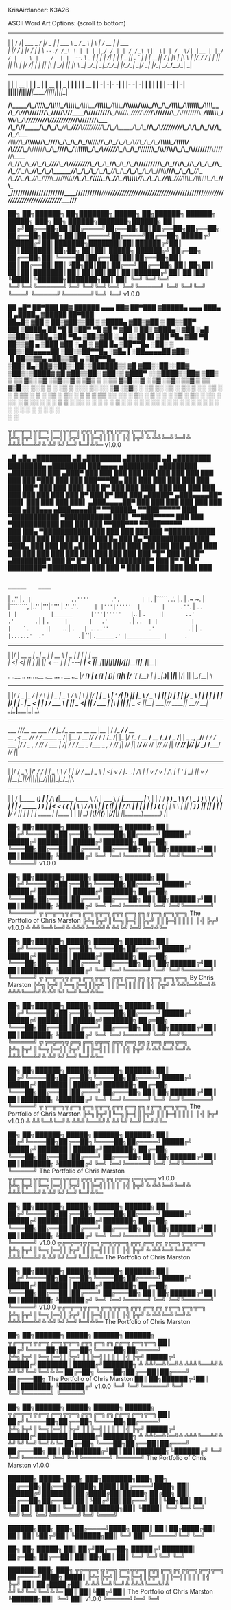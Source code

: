 KrisAirdancer: K3A26

ASCII Word Art Options: (scroll to bottom)

 _   ________ _____ _____  ___  _________________  ___   _   _ _____  ___________ 
| | / /| ___ \_   _/  ___|/ _ \|_   _| ___ \  _  \/ _ \ | \ | /  __ \|  ___| ___ \
| |/ / | |_/ / | | \ `--./ /_\ \ | | | |_/ / | | / /_\ \|  \| | /  \/| |__ | |_/ /
|    \ |    /  | |  `--. \  _  | | | |    /| | | |  _  || . ` | |    |  __||    / 
| |\  \| |\ \ _| |_/\__/ / | | |_| |_| |\ \| |/ /| | | || |\  | \__/\| |___| |\ \ 
\_| \_/\_| \_|\___/\____/\_| |_/\___/\_| \_|___/ \_| |_/\_| \_/\____/\____/\_| \_|
                                                                                  
                                                                                                                                             
 _____ _____ _____ _____ _____ _____ _____ ____  _____ _____ _____ _____ _____ 
|  |  | __  |     |   __|  _  |     | __  |    \|  _  |   | |     |   __| __  |
|    -|    -|-   -|__   |     |-   -|    -|  |  |     | | | |   --|   __|    -|
|__|__|__|__|_____|_____|__|__|_____|__|__|____/|__|__|_|___|_____|_____|__|__|
                                                                               


__/\\\________/\\\____/\\\\\\\\\______/\\\\\\\\\\\_____/\\\\\\\\\\\_______/\\\\\\\\\_____/\\\\\\\\\\\____/\\\\\\\\\______/\\\\\\\\\\\\________/\\\\\\\\\_____/\\\\\_____/\\\________/\\\\\\\\\__/\\\\\\\\\\\\\\\____/\\\\\\\\\_____        
 _\/\\\_____/\\\//___/\\\///////\\\___\/////\\\///____/\\\/////////\\\___/\\\\\\\\\\\\\__\/////\\\///___/\\\///////\\\___\/\\\////////\\\____/\\\\\\\\\\\\\__\/\\\\\\___\/\\\_____/\\\////////__\/\\\///////////___/\\\///////\\\___       
  _\/\\\__/\\\//_____\/\\\_____\/\\\_______\/\\\______\//\\\______\///___/\\\/////////\\\_____\/\\\_____\/\\\_____\/\\\___\/\\\______\//\\\__/\\\/////////\\\_\/\\\/\\\__\/\\\___/\\\/___________\/\\\_____________\/\\\_____\/\\\___      
   _\/\\\\\\//\\\_____\/\\\\\\\\\\\/________\/\\\_______\////\\\_________\/\\\_______\/\\\_____\/\\\_____\/\\\\\\\\\\\/____\/\\\_______\/\\\_\/\\\_______\/\\\_\/\\\//\\\_\/\\\__/\\\_____________\/\\\\\\\\\\\_____\/\\\\\\\\\\\/____     
    _\/\\\//_\//\\\____\/\\\//////\\\________\/\\\__________\////\\\______\/\\\\\\\\\\\\\\\_____\/\\\_____\/\\\//////\\\____\/\\\_______\/\\\_\/\\\\\\\\\\\\\\\_\/\\\\//\\\\/\\\_\/\\\_____________\/\\\///////______\/\\\//////\\\____    
     _\/\\\____\//\\\___\/\\\____\//\\\_______\/\\\_____________\////\\\___\/\\\/////////\\\_____\/\\\_____\/\\\____\//\\\___\/\\\_______\/\\\_\/\\\/////////\\\_\/\\\_\//\\\/\\\_\//\\\____________\/\\\_____________\/\\\____\//\\\___   
      _\/\\\_____\//\\\__\/\\\_____\//\\\______\/\\\______/\\\______\//\\\__\/\\\_______\/\\\_____\/\\\_____\/\\\_____\//\\\__\/\\\_______/\\\__\/\\\_______\/\\\_\/\\\__\//\\\\\\__\///\\\__________\/\\\_____________\/\\\_____\//\\\__  
       _\/\\\______\//\\\_\/\\\______\//\\\__/\\\\\\\\\\\_\///\\\\\\\\\\\/___\/\\\_______\/\\\__/\\\\\\\\\\\_\/\\\______\//\\\_\/\\\\\\\\\\\\/___\/\\\_______\/\\\_\/\\\___\//\\\\\____\////\\\\\\\\\_\/\\\\\\\\\\\\\\\_\/\\\______\//\\\_ 
        _\///________\///__\///________\///__\///////////____\///////////_____\///________\///__\///////////__\///________\///__\////////////_____\///________\///__\///_____\/////________\/////////__\///////////////__\///________\///__


██╗  ██╗██████╗ ██╗███████╗ █████╗ ██╗██████╗ ██████╗  █████╗ ███╗   ██╗ ██████╗███████╗██████╗ 
██║ ██╔╝██╔══██╗██║██╔════╝██╔══██╗██║██╔══██╗██╔══██╗██╔══██╗████╗  ██║██╔════╝██╔════╝██╔══██╗
█████╔╝ ██████╔╝██║███████╗███████║██║██████╔╝██║  ██║███████║██╔██╗ ██║██║     █████╗  ██████╔╝
██╔═██╗ ██╔══██╗██║╚════██║██╔══██║██║██╔══██╗██║  ██║██╔══██║██║╚██╗██║██║     ██╔══╝  ██╔══██╗
██║  ██╗██║  ██║██║███████║██║  ██║██║██║  ██║██████╔╝██║  ██║██║ ╚████║╚██████╗███████╗██║  ██║
╚═╝  ╚═╝╚═╝  ╚═╝╚═╝╚══════╝╚═╝  ╚═╝╚═╝╚═╝  ╚═╝╚═════╝ ╚═╝  ╚═╝╚═╝  ╚═══╝ ╚═════╝╚══════╝╚═╝  ╚═╝ v1.0.0
                                                                                                

 ██ ▄█▀ ██▀███   ██▓  ██████  ▄▄▄       ██▓ ██▀███  ▓█████▄  ▄▄▄       ███▄    █  ▄████▄  ▓█████  ██▀███  
 ██▄█▒ ▓██ ▒ ██▒▓██▒▒██    ▒ ▒████▄    ▓██▒▓██ ▒ ██▒▒██▀ ██▌▒████▄     ██ ▀█   █ ▒██▀ ▀█  ▓█   ▀ ▓██ ▒ ██▒
▓███▄░ ▓██ ░▄█ ▒▒██▒░ ▓██▄   ▒██  ▀█▄  ▒██▒▓██ ░▄█ ▒░██   █▌▒██  ▀█▄  ▓██  ▀█ ██▒▒▓█    ▄ ▒███   ▓██ ░▄█ ▒
▓██ █▄ ▒██▀▀█▄  ░██░  ▒   ██▒░██▄▄▄▄██ ░██░▒██▀▀█▄  ░▓█▄   ▌░██▄▄▄▄██ ▓██▒  ▐▌██▒▒▓▓▄ ▄██▒▒▓█  ▄ ▒██▀▀█▄  
▒██▒ █▄░██▓ ▒██▒░██░▒██████▒▒ ▓█   ▓██▒░██░░██▓ ▒██▒░▒████▓  ▓█   ▓██▒▒██░   ▓██░▒ ▓███▀ ░░▒████▒░██▓ ▒██▒
▒ ▒▒ ▓▒░ ▒▓ ░▒▓░░▓  ▒ ▒▓▒ ▒ ░ ▒▒   ▓▒█░░▓  ░ ▒▓ ░▒▓░ ▒▒▓  ▒  ▒▒   ▓▒█░░ ▒░   ▒ ▒ ░ ░▒ ▒  ░░░ ▒░ ░░ ▒▓ ░▒▓░
░ ░▒ ▒░  ░▒ ░ ▒░ ▒ ░░ ░▒  ░ ░  ▒   ▒▒ ░ ▒ ░  ░▒ ░ ▒░ ░ ▒  ▒   ▒   ▒▒ ░░ ░░   ░ ▒░  ░  ▒    ░ ░  ░  ░▒ ░ ▒░
░ ░░ ░   ░░   ░  ▒ ░░  ░  ░    ░   ▒    ▒ ░  ░░   ░  ░ ░  ░   ░   ▒      ░   ░ ░ ░           ░     ░░   ░ 
░  ░      ░      ░        ░        ░  ░ ░     ░        ░          ░  ░         ░ ░ ░         ░  ░   ░     
                                                     ░                           ░                        


╦╔═╦═╗╦╔═╗╔═╗╦╦═╗╔╦╗╔═╗╔╗╔╔═╗╔═╗╦═╗
╠╩╗╠╦╝║╚═╗╠═╣║╠╦╝ ║║╠═╣║║║║  ║╣ ╠╦╝
╩ ╩╩╚═╩╚═╝╩ ╩╩╩╚══╩╝╩ ╩╝╚╝╚═╝╚═╝╩╚═ v1.0.0


   ▄█   ▄█▄    ▄████████  ▄█     ▄████████    ▄████████  ▄█     ▄████████ ████████▄     ▄████████ ███▄▄▄▄    ▄████████    ▄████████    ▄████████ 
  ███ ▄███▀   ███    ███ ███    ███    ███   ███    ███ ███    ███    ███ ███   ▀███   ███    ███ ███▀▀▀██▄ ███    ███   ███    ███   ███    ███ 
  ███▐██▀     ███    ███ ███▌   ███    █▀    ███    ███ ███▌   ███    ███ ███    ███   ███    ███ ███   ███ ███    █▀    ███    █▀    ███    ███ 
 ▄█████▀     ▄███▄▄▄▄██▀ ███▌   ███          ███    ███ ███▌  ▄███▄▄▄▄██▀ ███    ███   ███    ███ ███   ███ ███         ▄███▄▄▄      ▄███▄▄▄▄██▀ 
▀▀█████▄    ▀▀███▀▀▀▀▀   ███▌ ▀███████████ ▀███████████ ███▌ ▀▀███▀▀▀▀▀   ███    ███ ▀███████████ ███   ███ ███        ▀▀███▀▀▀     ▀▀███▀▀▀▀▀   
  ███▐██▄   ▀███████████ ███           ███   ███    ███ ███  ▀███████████ ███    ███   ███    ███ ███   ███ ███    █▄    ███    █▄  ▀███████████ 
  ███ ▀███▄   ███    ███ ███     ▄█    ███   ███    ███ ███    ███    ███ ███   ▄███   ███    ███ ███   ███ ███    ███   ███    ███   ███    ███ 
  ███   ▀█▀   ███    ███ █▀    ▄████████▀    ███    █▀  █▀     ███    ███ ████████▀    ███    █▀   ▀█   █▀  ████████▀    ██████████   ███    ███ 
  ▀           ███    ███                                       ███    ███                                                             ███    ███ 

                                                                                                                     ______    ____                    
|    ..'' |`````````, |             ..''''       .'.       | |`````````, |``````.        .'.       |..          |  .~      ~. |            |`````````, 
|..''     |'''|'''''  |          .''           .''```.     | |'''|'''''  |       |     .''```.     |  ``..      | |           |______      |'''|'''''  
|``..     |    `.     |       ..'            .'       `.   | |    `.     |       |   .'       `.   |      ``..  | |           |            |    `.     
|    ``.. |      `.   | ....''             .'           `. | |      `.   |......'  .'           `. |          ``|  `.______.' |___________ |      `.   
                                                                                                                                                       

 __  __ ______ _______ _______ _______ _______ ______ _____  _______ _______ ______ _______ ______ 
|  |/  |   __ \_     _|     __|   _   |_     _|   __ \     \|   _   |    |  |      |    ___|   __ \
|     <|      <_|   |_|__     |       |_|   |_|      <  --  |       |       |   ---|    ___|      <
|__|\__|___|__|_______|_______|___|___|_______|___|__|_____/|___|___|__|____|______|_______|___|__|
                                                                                                   

.  ..__ ._. __..__.._..__ .__ .__..  . __ .___.__ 
|_/ [__) | (__ [__] | [__)|  \[__]|\ |/  `[__ [__)
|  \|  \_|_.__)|  |_|_|  \|__/|  || \|\__.[___|  \
                                                  

  _  ______  ___ ____    _    ___ ____  ____    _    _   _  ____ _____ ____  
 | |/ /  _ \|_ _/ ___|  / \  |_ _|  _ \|  _ \  / \  | \ | |/ ___| ____|  _ \ 
 | ' /| |_) || |\___ \ / _ \  | || |_) | | | |/ _ \ |  \| | |   |  _| | |_) |
 | . \|  _ < | | ___) / ___ \ | ||  _ <| |_| / ___ \| |\  | |___| |___|  _ < 
 |_|\_\_| \_\___|____/_/   \_\___|_| \_\____/_/   \_\_| \_|\____|_____|_| \_\
                                                                             

______ _________________________________________________________________   __________________________ 
___  //_/__  __ \___  _/_  ___/__    |___  _/__  __ \__  __ \__    |__  | / /_  ____/__  ____/__  __ \
__  ,<  __  /_/ /__  / _____ \__  /| |__  / __  /_/ /_  / / /_  /| |_   |/ /_  /    __  __/  __  /_/ /
_  /| | _  _, _/__/ /  ____/ /_  ___ |_/ /  _  _, _/_  /_/ /_  ___ |  /|  / / /___  _  /___  _  _, _/ 
/_/ |_| /_/ |_| /___/  /____/ /_/  |_/___/  /_/ |_| /_____/ /_/  |_/_/ |_/  \____/  /_____/  /_/ |_|  
                                                                                                      
 _  _____ _   __   __  _ ___ __   __  __  _  ______ ___  
| |/ / _ \ |/' _/ /  \| | _ \ _\ /  \|  \| |/ _/ __| _ \ 
|   <| v / |`._`.| /\ | | v / v | /\ | | ' | \_| _|| v / 
|_|\_\_|_\_||___/|_||_|_|_|_\__/|_||_|_|\__|\__/___|_|_\ 

 _    _ ______  _____    _           _____ ______  _____         ______   ______ _______ ______  
| |  / |_____ \(_____)  | |     /\  (_____|_____ \(____ \   /\  |  ___ \ / _____|_______|_____ \ 
| | / / _____) )  _      \ \   /  \    _   _____) )_   \ \ /  \ | |   | | /      _____   _____) )
| |< < (_____ (  | |      \ \ / /\ \  | | (_____ (| |   | / /\ \| |   | | |     |  ___) (_____ ( 
| | \ \      | |_| |_ _____) ) |__| |_| |_      | | |__/ / |__| | |   | | \_____| |_____      | |
|_|  \_)     |_(_____|______/|______(_____)     |_|_____/|______|_|   |_|\______)_______)     |_|
                                                                                                 


██╗  ██╗██████╗  █████╗ ██████╗  ██████╗ 
██║ ██╔╝╚════██╗██╔══██╗╚════██╗██╔════╝ 
█████╔╝  █████╔╝███████║ █████╔╝███████╗ 
██╔═██╗  ╚═══██╗██╔══██║██╔═══╝ ██╔═══██╗
██║  ██╗██████╔╝██║  ██║███████╗╚██████╔╝
╚═╝  ╚═╝╚═════╝ ╚═╝  ╚═╝╚══════╝ ╚═════╝  v1.0.0
                                         

██╗  ██╗██████╗  █████╗ ██████╗  ██████╗ 
██║ ██╔╝╚════██╗██╔══██╗╚════██╗██╔════╝ 
█████╔╝  █████╔╝███████║ █████╔╝███████╗ 
██╔═██╗  ╚═══██╗██╔══██║██╔═══╝ ██╔═══██╗
██║  ██╗██████╔╝██║  ██║███████╗╚██████╔╝ 
╚═╝  ╚═╝╚═════╝ ╚═╝  ╚═╝╚══════╝ ╚═════╝  ╦╔═╦═╗╦╔═╗╔═╗╦╦═╗╔╦╗╔═╗╔╗╔╔═╗╔═╗╦═╗
The Portfolio of Chris Marston            ╠╩╗╠╦╝║╚═╗╠═╣║╠╦╝ ║║╠═╣║║║║  ║╣ ╠╦╝
                               v1.0.0     ╩ ╩╩╚═╩╚═╝╩ ╩╩╩╚══╩╝╩ ╩╝╚╝╚═╝╚═╝╩╚═ 

██╗  ██╗██████╗  █████╗ ██████╗  ██████╗ 
██║ ██╔╝╚════██╗██╔══██╗╚════██╗██╔════╝ 
█████╔╝  █████╔╝███████║ █████╔╝███████╗ 
██╔═██╗  ╚═══██╗██╔══██║██╔═══╝ ██╔═══██╗
██║  ██╗██████╔╝██║  ██║███████╗╚██████╔╝ 
╚═╝  ╚═╝╚═════╝ ╚═╝  ╚═╝╚══════╝ ╚═════╝  ╦╔═╦═╗╦╔═╗╔═╗╦╦═╗╔╦╗╔═╗╔╗╔╔═╗╔═╗╦═╗
By Chris Marston                          ╠╩╗╠╦╝║╚═╗╠═╣║╠╦╝ ║║╠═╣║║║║  ║╣ ╠╦╝
                                          ╩ ╩╩╚═╩╚═╝╩ ╩╩╩╚══╩╝╩ ╩╝╚╝╚═╝╚═╝╩╚═ 

██╗  ██╗██████╗  █████╗ ██████╗  ██████╗ 
██║ ██╔╝╚════██╗██╔══██╗╚════██╗██╔════╝ 
█████╔╝  █████╔╝███████║ █████╔╝███████╗ 
██╔═██╗  ╚═══██╗██╔══██║██╔═══╝ ██╔═══██╗
██║  ██╗██████╔╝██║  ██║███████╗╚██████╔╝ 
╚═╝  ╚═╝╚═════╝ ╚═╝  ╚═╝╚══════╝ ╚═════╝  ╦╔═╦═╗╦╔═╗╔═╗╦╦═╗╔╦╗╔═╗╔╗╔╔═╗╔═╗╦═╗
                                          ╠╩╗╠╦╝║╚═╗╠═╣║╠╦╝ ║║╠═╣║║║║  ║╣ ╠╦╝
                                          ╩ ╩╩╚═╩╚═╝╩ ╩╩╩╚══╩╝╩ ╩╝╚╝╚═╝╚═╝╩╚═ 

██╗  ██╗██████╗  █████╗ ██████╗  ██████╗ 
██║ ██╔╝╚════██╗██╔══██╗╚════██╗██╔════╝ 
█████╔╝  █████╔╝███████║ █████╔╝███████╗ 
██╔═██╗  ╚═══██╗██╔══██║██╔═══╝ ██╔═══██╗
██║  ██╗██████╔╝██║  ██║███████╗╚██████╔╝ 
╚═╝  ╚═╝╚═════╝ ╚═╝  ╚═╝╚══════╝ ╚═════╝  ╦╔═╦═╗╦╔═╗╔═╗╦╦═╗╔╦╗╔═╗╔╗╔╔═╗╔═╗╦═╗
The Portfolio of Chris Marston            ╠╩╗╠╦╝║╚═╗╠═╣║╠╦╝ ║║╠═╣║║║║  ║╣ ╠╦╝
v1.0.0                                    ╩ ╩╩╚═╩╚═╝╩ ╩╩╩╚══╩╝╩ ╩╝╚╝╚═╝╚═╝╩╚═ 

██╗  ██╗██████╗  █████╗ ██████╗  ██████╗
██║ ██╔╝╚════██╗██╔══██╗╚════██╗██╔════╝
█████╔╝  █████╔╝███████║ █████╔╝███████╗
██╔═██╗  ╚═══██╗██╔══██║██╔═══╝ ██╔═══██╗
██║  ██╗██████╔╝██║  ██║███████╗╚██████╔╝
╚═╝  ╚═╝╚═════╝ ╚═╝  ╚═╝╚══════╝ ╚═════╝
The Portfolio of Chris Marston   ╦╔═╦═╗╦╔═╗╔═╗╦╦═╗╔╦╗╔═╗╔╗╔╔═╗╔═╗╦═╗
v1.0.0                           ╠╩╗╠╦╝║╚═╗╠═╣║╠╦╝ ║║╠═╣║║║║  ║╣ ╠╦╝
                                 ╩ ╩╩╚═╩╚═╝╩ ╩╩╩╚══╩╝╩ ╩╝╚╝╚═╝╚═╝╩╚═

██╗  ██╗██████╗  █████╗ ██████╗  ██████╗
██║ ██╔╝╚════██╗██╔══██╗╚════██╗██╔════╝
█████╔╝  █████╔╝███████║ █████╔╝███████╗
██╔═██╗  ╚═══██╗██╔══██║██╔═══╝ ██╔═══██╗
██║  ██╗██████╔╝██║  ██║███████╗╚██████╔╝
╚═╝  ╚═╝╚═════╝ ╚═╝  ╚═╝╚══════╝ ╚═════╝ v1.0.0
╦╔═╦═╗╦╔═╗╔═╗╦╦═╗╔╦╗╔═╗╔╗╔╔═╗╔═╗╦═╗
╠╩╗╠╦╝║╚═╗╠═╣║╠╦╝ ║║╠═╣║║║║  ║╣ ╠╦╝
╩ ╩╩╚═╩╚═╝╩ ╩╩╩╚══╩╝╩ ╩╝╚╝╚═╝╚═╝╩╚═
The Portfolio of Chris Marston

██╗  ██╗██████╗  █████╗ ██████╗  ██████╗
██║ ██╔╝╚════██╗██╔══██╗╚════██╗██╔════╝
█████╔╝  █████╔╝███████║ █████╔╝███████╗
██╔═██╗  ╚═══██╗██╔══██║██╔═══╝ ██╔═══██╗
██║  ██╗██████╔╝██║  ██║███████╗╚██████╔╝
╚═╝  ╚═╝╚═════╝ ╚═╝  ╚═╝╚══════╝ ╚═════╝ v1.0.0
            ╦╔═╦═╗╦╔═╗╔═╗╦╦═╗╔╦╗╔═╗╔╗╔╔═╗╔═╗╦═╗
            ╠╩╗╠╦╝║╚═╗╠═╣║╠╦╝ ║║╠═╣║║║║  ║╣ ╠╦╝
            ╩ ╩╩╚═╩╚═╝╩ ╩╩╩╚══╩╝╩ ╩╝╚╝╚═╝╚═╝╩╚═
            The Portfolio of Chris Marston

██╗  ██╗██████╗  █████╗ ██████╗  ██████╗  ╦╔═╦═╗╦╔═╗╔═╗╦╦═╗╔╦╗╔═╗╔╗╔╔═╗╔═╗╦═╗
██║ ██╔╝╚════██╗██╔══██╗╚════██╗██╔════╝  ╠╩╗╠╦╝║╚═╗╠═╣║╠╦╝ ║║╠═╣║║║║  ║╣ ╠╦╝
█████╔╝  █████╔╝███████║ █████╔╝███████╗  ╩ ╩╩╚═╩╚═╝╩ ╩╩╩╚══╩╝╩ ╩╝╚╝╚═╝╚═╝╩╚═
██╔═██╗  ╚═══██╗██╔══██║██╔═══╝ ██╔═══██╗ The Portfolio of Chris Marston
██║  ██╗██████╔╝██║  ██║███████╗╚██████╔╝ v1.0.0
╚═╝  ╚═╝╚═════╝ ╚═╝  ╚═╝╚══════╝ ╚═════╝

██╗  ██╗██████╗  █████╗ ██████╗  ██████╗ ╦╔═╦═╗╦╔═╗╔═╗╦╦═╗╔╦╗╔═╗╔╗╔╔═╗╔═╗╦═╗
██║ ██╔╝╚════██╗██╔══██╗╚════██╗██╔════╝ ╠╩╗╠╦╝║╚═╗╠═╣║╠╦╝ ║║╠═╣║║║║  ║╣ ╠╦╝
█████╔╝  █████╔╝███████║ █████╔╝███████╗ ╩ ╩╩╚═╩╚═╝╩ ╩╩╩╚══╩╝╩ ╩╝╚╝╚═╝╚═╝╩╚═
██╔═██╗  ╚═══██╗██╔══██║██╔═══╝ ██╔═══██╗
██║  ██╗██████╔╝██║  ██║███████╗╚██████╔╝
╚═╝  ╚═╝╚═════╝ ╚═╝  ╚═╝╚══════╝ ╚═════╝
The Portfolio of Chris Marston
v1.0.0

<!-- <p>██╗  ██╗██████╗  █████╗ ██████╗  ██████╗<br>██║ ██╔╝╚════██╗██╔══██╗╚════██╗██╔════╝<br>█████╔╝  █████╔╝███████║ █████╔╝███████╗<br>██╔═██╗  ╚═══██╗██╔══██║██╔═══╝ ██╔═══██╗<br>██║  ██╗██████╔╝██║  ██║███████╗╚██████╔╝<br>╚═╝  ╚═╝╚═════╝ ╚═╝  ╚═╝╚══════╝ ╚═════╝  ╦╔═╦═╗╦╔═╗╔═╗╦╦═╗╔╦╗╔═╗╔╗╔╔═╗╔═╗╦═╗<br>The Portfolio of Chris Marston            ╠╩╗╠╦╝║╚═╗╠═╣║╠╦╝ ║║╠═╣║║║║  ║╣ ╠╦╝<br>v1.0.0                                    ╩ ╩╩╚═╩╚═╝╩ ╩╩╩╚══╩╝╩ ╩╝╚╝╚═╝╚═╝╩╚═</p> -->
<!-- <p>██╗  ██╗██████╗  █████╗ ██████╗  ██████╗<br>██║ ██╔╝╚════██╗██╔══██╗╚════██╗██╔════╝<br>█████╔╝  █████╔╝███████║ █████╔╝███████╗<br>██╔═██╗  ╚═══██╗██╔══██║██╔═══╝ ██╔═══██╗<br>██║  ██╗██████╔╝██║  ██║███████╗╚██████╔╝<br>╚═╝  ╚═╝╚═════╝ ╚═╝  ╚═╝╚══════╝ ╚═════╝<br>The Portfolio of Chris Marston   ╦╔═╦═╗╦╔═╗╔═╗╦╦═╗╔╦╗╔═╗╔╗╔╔═╗╔═╗╦═╗<br>v1.0.0                           ╠╩╗╠╦╝║╚═╗╠═╣║╠╦╝ ║║╠═╣║║║║  ║╣ ╠╦╝<br>                                 ╩ ╩╩╚═╩╚═╝╩ ╩╩╩╚══╩╝╩ ╩╝╚╝╚═╝╚═╝╩╚═</p> -->
<!-- <p>██╗  ██╗██████╗  █████╗ ██████╗  ██████╗<br>██║ ██╔╝╚════██╗██╔══██╗╚════██╗██╔════╝<br>█████╔╝  █████╔╝███████║ █████╔╝███████╗<br>██╔═██╗  ╚═══██╗██╔══██║██╔═══╝ ██╔═══██╗<br>██║  ██╗██████╔╝██║  ██║███████╗╚██████╔╝<br>╚═╝  ╚═╝╚═════╝ ╚═╝  ╚═╝╚══════╝ ╚═════╝ v1.0.0<br>╦╔═╦═╗╦╔═╗╔═╗╦╦═╗╔╦╗╔═╗╔╗╔╔═╗╔═╗╦═╗<br>╠╩╗╠╦╝║╚═╗╠═╣║╠╦╝ ║║╠═╣║║║║  ║╣ ╠╦╝<br>╩ ╩╩╚═╩╚═╝╩ ╩╩╩╚══╩╝╩ ╩╝╚╝╚═╝╚═╝╩╚═<br>The Portfolio of Chris Marston</p> -->
<!-- <p>██╗  ██╗██████╗  █████╗ ██████╗  ██████╗ ╦╔═╦═╗╦╔═╗╔═╗╦╦═╗╔╦╗╔═╗╔╗╔╔═╗╔═╗╦═╗<br>██║ ██╔╝╚════██╗██╔══██╗╚════██╗██╔════╝ ╠╩╗╠╦╝║╚═╗╠═╣║╠╦╝ ║║╠═╣║║║║  ║╣ ╠╦╝<br>█████╔╝  █████╔╝███████║ █████╔╝███████╗ ╩ ╩╩╚═╩╚═╝╩ ╩╩╩╚══╩╝╩ ╩╝╚╝╚═╝╚═╝╩╚═<br>██╔═██╗  ╚═══██╗██╔══██║██╔═══╝ ██╔═══██╗ The Portfolio of Chris Marston<br>██║  ██╗██████╔╝██║  ██║███████╗╚██████╔╝ v1.0.0<br>╚═╝  ╚═╝╚═════╝ ╚═╝  ╚═╝╚══════╝ ╚═════╝</p> -->
<!-- <p>██╗  ██╗██████╗  █████╗ ██████╗  ██████╗ ╦╔═╦═╗╦╔═╗╔═╗╦╦═╗╔╦╗╔═╗╔╗╔╔═╗╔═╗╦═╗<br>██║ ██╔╝╚════██╗██╔══██╗╚════██╗██╔════╝ ╠╩╗╠╦╝║╚═╗╠═╣║╠╦╝ ║║╠═╣║║║║  ║╣ ╠╦╝<br>█████╔╝  █████╔╝███████║ █████╔╝███████╗ ╩ ╩╩╚═╩╚═╝╩ ╩╩╩╚══╩╝╩ ╩╝╚╝╚═╝╚═╝╩╚═<br>██╔═██╗  ╚═══██╗██╔══██║██╔═══╝ ██╔═══██╗<br>██║  ██╗██████╔╝██║  ██║███████╗╚██████╔╝<br>╚═╝  ╚═╝╚═════╝ ╚═╝  ╚═╝╚══════╝ ╚═════╝<br>The Portfolio of Chris Marston<br>v1.0.0</p> -->
<!-- <p>██╗  ██╗██████╗  █████╗ ██████╗  ██████╗<br>██║ ██╔╝╚════██╗██╔══██╗╚════██╗██╔════╝<br>█████╔╝  █████╔╝███████║ █████╔╝███████╗<br>██╔═██╗  ╚═══██╗██╔══██║██╔═══╝ ██╔═══██╗<br>██║  ██╗██████╔╝██║  ██║███████╗╚██████╔╝<br>╚═╝  ╚═╝╚═════╝ ╚═╝  ╚═╝╚══════╝ ╚═════╝ v1.0.0<br>            ╦╔═╦═╗╦╔═╗╔═╗╦╦═╗╔╦╗╔═╗╔╗╔╔═╗╔═╗╦═╗<br>            ╠╩╗╠╦╝║╚═╗╠═╣║╠╦╝ ║║╠═╣║║║║  ║╣ ╠╦╝<br>            ╩ ╩╩╚═╩╚═╝╩ ╩╩╩╚══╩╝╩ ╩╝╚╝╚═╝╚═╝╩╚═<br>            The Portfolio of Chris Marston</p> -->

██████╗  █████╗ ███╗   ███╗███████╗███╗   ██╗
██╔══██╗██╔══██╗████╗ ████║██╔════╝████╗  ██║
██████╔╝███████║██╔████╔██║█████╗  ██╔██╗ ██║
██╔══██╗██╔══██║██║╚██╔╝██║██╔══╝  ██║╚██╗██║
██║  ██║██║  ██║██║ ╚═╝ ██║███████╗██║ ╚████║
╚═╝  ╚═╝╚═╝  ╚═╝╚═╝     ╚═╝╚══════╝╚═╝  ╚═══╝

 ██████╗███╗   ███╗
██╔════╝████╗ ████║
██║     ██╔████╔██║
██║     ██║╚██╔╝██║
╚██████╗██║ ╚═╝ ██║
 ╚═════╝╚═╝     ╚═╝

 ██╗  ██╗ █████╗ 
██║ ██╔╝██╔══██╗
█████╔╝ ███████║
██╔═██╗ ██╔══██║
██║  ██╗██║  ██║
╚═╝  ╚═╝╚═╝  ╚═╝

 ██████╗███╗   ███╗ ╦╔═╦═╗╦╔═╗╔═╗╦╦═╗╔╦╗╔═╗╔╗╔╔═╗╔═╗╦═╗
██╔════╝████╗ ████║ ╠╩╗╠╦╝║╚═╗╠═╣║╠╦╝ ║║╠═╣║║║║  ║╣ ╠╦╝
██║     ██╔████╔██║ ╩ ╩╩╚═╩╚═╝╩ ╩╩╩╚══╩╝╩ ╩╝╚╝╚═╝╚═╝╩╚═
██║     ██║╚██╔╝██║ The Portfolio of Chris Marston
╚██████╗██║ ╚═╝ ██║ v1.0.0
 ╚═════╝╚═╝     ╚═╝

<!-- <p>██╗  ██╗██████╗  █████╗ ██████╗  ██████╗  ╦╔═╦═╗╦╔═╗╔═╗╦╦═╗╔╦╗╔═╗╔╗╔╔═╗╔═╗╦═╗<br>██║ ██╔╝╚════██╗██╔══██╗╚════██╗██╔════╝  ╠╩╗╠╦╝║╚═╗╠═╣║╠╦╝ ║║╠═╣║║║║  ║╣ ╠╦╝<br>█████╔╝  █████╔╝███████║ █████╔╝███████╗  ╩ ╩╩╚═╩╚═╝╩ ╩╩╩╚══╩╝╩ ╩╝╚╝╚═╝╚═╝╩╚═<br>██╔═██╗  ╚═══██╗██╔══██║██╔═══╝ ██╔═══██╗ The Portfolio of Chris Marston<br>██║  ██╗██████╔╝██║  ██║███████╗╚██████╔╝ v1.0.0<br>╚═╝  ╚═╝╚═════╝ ╚═╝  ╚═╝╚══════╝ ╚═════╝</p> -->
<!-- <p>╦╔═╦═╗╦╔═╗╔═╗╦╦═╗╔╦╗╔═╗╔╗╔╔═╗╔═╗╦═╗<br>╠╩╗╠╦╝║╚═╗╠═╣║╠╦╝ ║║╠═╣║║║║  ║╣ ╠╦╝<br>╩ ╩╩╚═╩╚═╝╩ ╩╩╩╚══╩╝╩ ╩╝╚╝╚═╝╚═╝╩╚═ v1.0.0<br>The portfolio of Chris Marston</p> -->
<!-- <p>██╗  ██╗██████╗ ██╗███████╗ █████╗ ██╗██████╗ ██████╗  █████╗ ███╗   ██╗ ██████╗███████╗██████╗<br>██║ ██╔╝██╔══██╗██║██╔════╝██╔══██╗██║██╔══██╗██╔══██╗██╔══██╗████╗  ██║██╔════╝██╔════╝██╔══██╗<br>█████╔╝ ██████╔╝██║███████╗███████║██║██████╔╝██║  ██║███████║██╔██╗ ██║██║     █████╗  ██████╔╝<br>██╔═██╗ ██╔══██╗██║╚════██║██╔══██║██║██╔══██╗██║  ██║██╔══██║██║╚██╗██║██║     ██╔══╝  ██╔══██╗<br>██║  ██╗██║  ██║██║███████║██║  ██║██║██║  ██║██████╔╝██║  ██║██║ ╚████║╚██████╗███████╗██║  ██║<br>╚═╝  ╚═╝╚═╝  ╚═╝╚═╝╚══════╝╚═╝  ╚═╝╚═╝╚═╝  ╚═╝╚═════╝ ╚═╝  ╚═╝╚═╝  ╚═══╝ ╚═════╝╚══════╝╚═╝  ╚═╝ v1.0.0</p> -->
<!-- <p> ██████╗███╗   ███╗<br>██╔════╝████╗ ████║<br>██║     ██╔████╔██║<br>██║     ██║╚██╔╝██║<br>╚██████╗██║ ╚═╝ ██║<br>╚═════╝╚═╝     ╚═╝</p> -->
